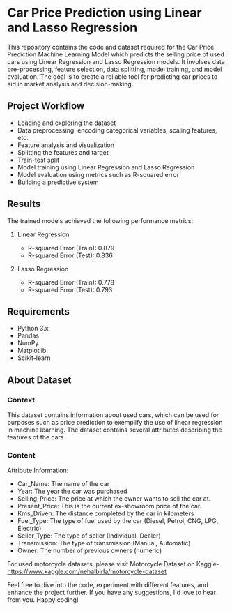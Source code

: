 # Car Price Prediction using Linear and Lasso Regression
This repository contains the code and dataset required for the Car Price Prediction Machine Learning Model which predicts the selling price of used cars using Linear Regression and Lasso Regression models. It involves data pre-processing, feature selection, data splitting, model training, and model evaluation. The goal is to create a reliable tool for predicting car prices to aid in market analysis and decision-making.

## Project Workflow
- Loading and exploring the dataset
- Data preprocessing: encoding categorical variables, scaling features, etc.
- Feature analysis and visualization
- Splitting the features and target
- Train-test split
- Model training using Linear Regression and Lasso Regression
- Model evaluation using metrics such as R-squared error
- Building a predictive system

## Results
The trained models achieved the following performance metrics:

1. Linear Regression
    - R-squared Error (Train): 0.879
    - R-squared Error (Test): 0.836

2. Lasso Regression
    - R-squared Error (Train): 0.778
    - R-squared Error (Test): 0.793

## Requirements
- Python 3.x
- Pandas
- NumPy
- Matplotlib
- Scikit-learn

## About Dataset
### Context
This dataset contains information about used cars, which can be used for purposes such as price prediction to exemplify the use of linear regression in machine learning. The dataset contains several attributes describing the features of the cars.

### Content
Attribute Information:

- Car_Name: The name of the car
- Year: The year the car was purchased
- Selling_Price: The price at which the owner wants to sell the car at.
- Present_Price: This is the current ex-showroom price of the car.
- Kms_Driven: The distance completed by the car in kilometers
- Fuel_Type: The type of fuel used by the car (Diesel, Petrol, CNG, LPG, Electric)
- Seller_Type: The type of seller (Individual, Dealer)
- Transmission: The type of transmission (Manual, Automatic)
- Owner: The number of previous owners (numeric)

For used motorcycle datasets, please visit Motorcycle Dataset on Kaggle- https://www.kaggle.com/nehalbirla/motorcycle-dataset

Feel free to dive into the code, experiment with different features, and enhance the project further. If you have any suggestions, I'd love to hear from you. Happy coding!
